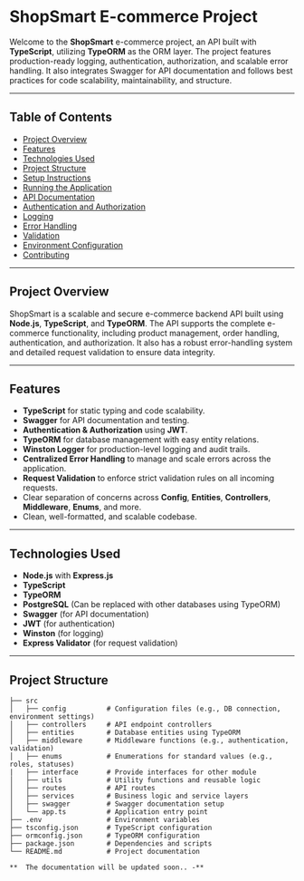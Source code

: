 # ShopSmart E-commerce Project

Welcome to the **ShopSmart** e-commerce project, an API built with **TypeScript**, utilizing **TypeORM** as the ORM layer. The project features production-ready logging, authentication, authorization, and scalable error handling. It also integrates Swagger for API documentation and follows best practices for code scalability, maintainability, and structure.

---

## Table of Contents

- [Project Overview](#project-overview)
- [Features](#features)
- [Technologies Used](#technologies-used)
- [Project Structure](#project-structure)
- [Setup Instructions](#setup-instructions)
- [Running the Application](#running-the-application)
- [API Documentation](#api-documentation)
- [Authentication and Authorization](#authentication-and-authorization)
- [Logging](#logging)
- [Error Handling](#error-handling)
- [Validation](#validation)
- [Environment Configuration](#environment-configuration)
- [Contributing](#contributing)

---

## Project Overview

ShopSmart is a scalable and secure e-commerce backend API built using **Node.js**, **TypeScript**, and **TypeORM**. The API supports the complete e-commerce functionality, including product management, order handling, authentication, and authorization. It also has a robust error-handling system and detailed request validation to ensure data integrity.

---

## Features

- **TypeScript** for static typing and code scalability.
- **Swagger** for API documentation and testing.
- **Authentication & Authorization** using **JWT**.
- **TypeORM** for database management with easy entity relations.
- **Winston Logger** for production-level logging and audit trails.
- **Centralized Error Handling** to manage and scale errors across the application.
- **Request Validation** to enforce strict validation rules on all incoming requests.
- Clear separation of concerns across **Config**, **Entities**, **Controllers**, **Middleware**, **Enums**, and more.
- Clean, well-formatted, and scalable codebase.

---

## Technologies Used

- **Node.js** with **Express.js**
- **TypeScript**
- **TypeORM**
- **PostgreSQL** (Can be replaced with other databases using TypeORM)
- **Swagger** (for API documentation)
- **JWT** (for authentication)
- **Winston** (for logging)
- **Express Validator** (for request validation)

---

## Project Structure

```plaintext
├── src
│   ├── config          # Configuration files (e.g., DB connection, environment settings)
│   ├── controllers     # API endpoint controllers
│   ├── entities        # Database entities using TypeORM
│   ├── middleware      # Middleware functions (e.g., authentication, validation)
│   ├── enums           # Enumerations for standard values (e.g., roles, statuses)
|   ├── interface       # Provide interfaces for other module
│   ├── utils           # Utility functions and reusable logic
│   ├── routes          # API routes
│   ├── services        # Business logic and service layers
│   ├── swagger         # Swagger documentation setup
│   └── app.ts          # Application entry point
├── .env                # Environment variables
├── tsconfig.json       # TypeScript configuration
├── ormconfig.json      # TypeORM configuration
├── package.json        # Dependencies and scripts
└── README.md           # Project documentation

**  The documentation will be updated soon.. -** 

